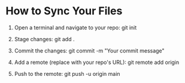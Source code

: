 # How to Sync Your Files

1. Open a terminal and navigate to your repo:
   git init

2. Stage changes:
   git add .

3. Commit the changes:
   git commit -m "Your commit message"

4. Add a remote (replace <url> with your repo's URL):
   git remote add origin <url>

5. Push to the remote:
   git push -u origin main